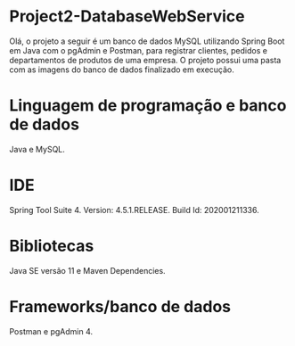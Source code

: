 # Project2-DatabaseWebService
Olá, o projeto a seguir é um banco de dados MySQL utilizando Spring Boot em Java com o pgAdmin e Postman, para registrar clientes, 
pedidos e departamentos de produtos de uma empresa. O projeto possui uma pasta com as imagens do banco de dados finalizado em execução.

# Linguagem de programação e banco de dados
Java e MySQL.

# IDE
Spring Tool Suite 4. Version: 4.5.1.RELEASE. Build Id: 202001211336.

# Bibliotecas
Java SE versão 11 e Maven Dependencies.

# Frameworks/banco de dados
Postman e pgAdmin 4.


